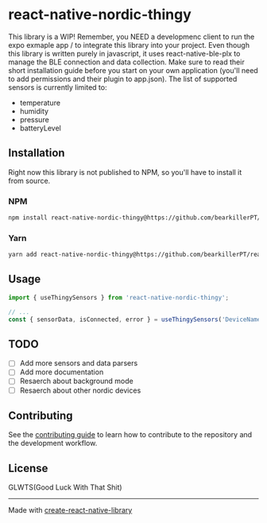 # react-native-nordic-thingy

This library is a WIP!
Remember, you NEED a developmenc client to run the expo exmaple app / to integrate this library into your project. Even though this library is written purely in javascript, it uses react-native-ble-plx to manage the BLE connection and data collection. Make sure to read their short installation guide before you start on your own application (you'll need to add permissions and their plugin to app.json).
The list of supported sensors is currently limited to:
- temperature
- humidity
- pressure
- batteryLevel

## Installation

Right now this library is not published to NPM, so you'll have to install it from source.

### NPM

```bash
npm install react-native-nordic-thingy@https://github.com/bearkillerPT/react-native-nordic-thingy
```

### Yarn

```bash
yarn add react-native-nordic-thingy@https://github.com/bearkillerPT/react-native-nordic-thingy
```

## Usage

```js
import { useThingySensors } from 'react-native-nordic-thingy';

// ...
const { sensorData, isConnected, error } = useThingySensors('DeviceName');
```

## TODO

- [ ] Add more sensors and data parsers
- [ ] Add more documentation
- [ ] Resaerch about background mode
- [ ] Resaerch about other nordic devices

## Contributing

See the [contributing guide](CONTRIBUTING.md) to learn how to contribute to the repository and the development workflow.

## License

GLWTS(Good Luck With That Shit)

---

Made with [create-react-native-library](https://github.com/callstack/react-native-builder-bob)
